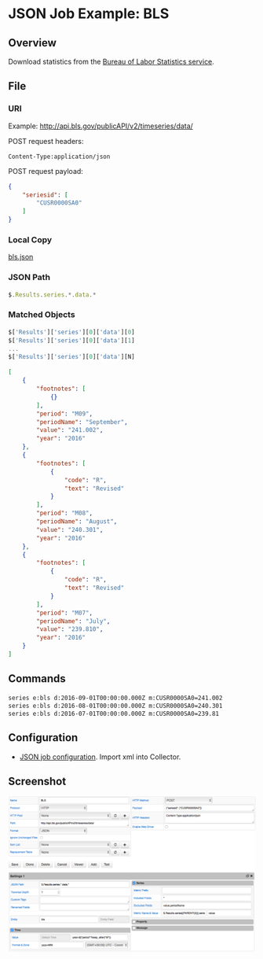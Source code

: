 # JSON Job Example: BLS

## Overview

Download statistics from the [Bureau of Labor Statistics service](http://www.bls.gov).

## File

### URI

Example: http://api.bls.gov/publicAPI/v2/timeseries/data/

POST request headers:

```
Content-Type:application/json
```

POST request payload:

```json
{
    "seriesid": [
        "CUSR0000SA0"
    ]
}
```

### Local Copy

[bls.json](bls.json)

### JSON Path

```javascript
$.Results.series.*.data.*
```

### Matched Objects

```javascript
$['Results']['series'][0]['data'][0]
$['Results']['series'][0]['data'][1]
...
$['Results']['series'][0]['data'][N]
```

```json
[
    {
        "footnotes": [
            {}
        ], 
        "period": "M09", 
        "periodName": "September", 
        "value": "241.002", 
        "year": "2016"
    }, 
    {
        "footnotes": [
            {
                "code": "R", 
                "text": "Revised"
            }
        ], 
        "period": "M08", 
        "periodName": "August", 
        "value": "240.301", 
        "year": "2016"
    },
    {
        "footnotes": [
            {
                "code": "R", 
                "text": "Revised"
            }
        ],
        "period": "M07", 
        "periodName": "July",
        "value": "239.810",
        "year": "2016"
    }
]
```

## Commands

```ls
series e:bls d:2016-09-01T00:00:00.000Z m:CUSR0000SA0=241.002
series e:bls d:2016-08-01T00:00:00.000Z m:CUSR0000SA0=240.301
series e:bls d:2016-07-01T00:00:00.000Z m:CUSR0000SA0=239.81
```

## Configuration

* [JSON job configuration](bls-job.xml). Import xml into Collector.

## Screenshot

![Job Screenshot](bls-config.png)
